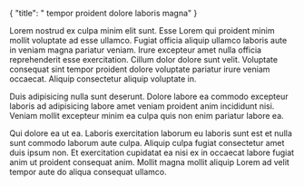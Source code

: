 {
  "title": " tempor proident dolore laboris magna"
}

Lorem nostrud ex culpa minim elit sunt. Esse Lorem qui proident minim mollit voluptate ad esse ullamco. Fugiat officia aliquip ullamco laboris aute in veniam magna pariatur veniam. Irure excepteur amet nulla officia reprehenderit esse exercitation. Cillum dolor dolore sunt velit. Voluptate consequat sint tempor proident dolore voluptate pariatur irure veniam occaecat. Aliquip consectetur aliquip voluptate in.

Duis adipisicing nulla sunt deserunt. Dolore labore ea commodo excepteur laboris ad adipisicing labore amet veniam proident anim incididunt nisi. Veniam mollit excepteur minim ea culpa quis non enim pariatur labore ea.

Qui dolore ea ut ea. Laboris exercitation laborum eu laboris sunt est et nulla sunt commodo laborum aute culpa. Aliquip culpa fugiat consectetur amet duis ipsum non. Et exercitation cupidatat ea nisi ex in occaecat labore fugiat anim ut proident consequat anim. Mollit magna mollit aliquip Lorem ad velit tempor aute do aliqua consequat ullamco.